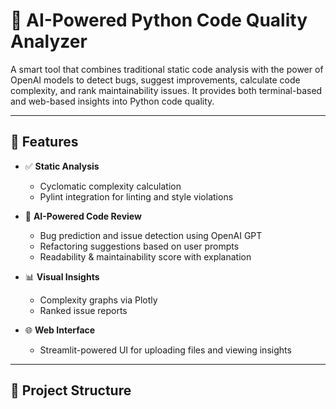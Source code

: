# 🧠 AI-Powered Python Code Quality Analyzer

A smart tool that combines traditional static code analysis with the power of OpenAI models to detect bugs, suggest improvements, calculate code complexity, and rank maintainability issues. It provides both terminal-based and web-based insights into Python code quality.

---

## 🚀 Features

- ✅ **Static Analysis**
  - Cyclomatic complexity calculation
  - Pylint integration for linting and style violations

- 🤖 **AI-Powered Code Review**
  - Bug prediction and issue detection using OpenAI GPT
  - Refactoring suggestions based on user prompts
  - Readability & maintainability score with explanation

- 📊 **Visual Insights**
  - Complexity graphs via Plotly
  - Ranked issue reports

- 🌐 **Web Interface**
  - Streamlit-powered UI for uploading files and viewing insights

---

## 📁 Project Structure

